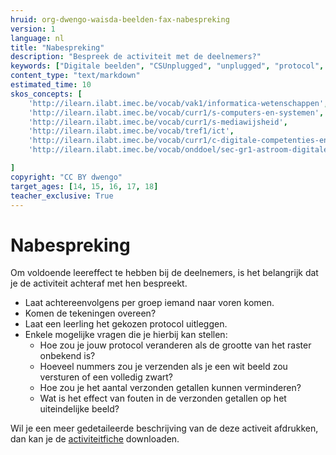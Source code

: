 ```yaml
---
hruid: org-dwengo-waisda-beelden-fax-nabespreking
version: 1
language: nl
title: "Nabespreking"
description: "Bespreek de activiteit met de deelnemers?"
keywords: ["Digitale beelden", "CSUnplugged", "unplugged", "protocol", "netwerken", "ecodering", "materiaal"]
content_type: "text/markdown"
estimated_time: 10
skos_concepts: [
    'http://ilearn.ilabt.imec.be/vocab/vak1/informatica-wetenschappen', 
    'http://ilearn.ilabt.imec.be/vocab/curr1/s-computers-en-systemen',
    'http://ilearn.ilabt.imec.be/vocab/curr1/s-mediawijsheid',
    'http://ilearn.ilabt.imec.be/vocab/tref1/ict',
    'http://ilearn.ilabt.imec.be/vocab/curr1/c-digitale-competenties-en-mediawijsheid',
    'http://ilearn.ilabt.imec.be/vocab/onddoel/sec-gr1-astroom-digitale-competenties-en-mediawijsheid-4.5',

]
copyright: "CC BY dwengo"
target_ages: [14, 15, 16, 17, 18]
teacher_exclusive: True
---
```


# Nabespreking

Om voldoende leereffect te hebben bij de deelnemers, is het belangrijk dat je de activiteit achteraf met hen bespreekt.

* Laat achtereenvolgens per groep iemand naar voren komen.
* Komen de tekeningen overeen?
* Laat een leerling het gekozen protocol uitleggen.
* Enkele mogelijke vragen die je hierbij kan stellen:
    * Hoe zou je jouw protocol veranderen als de grootte van het raster onbekend is?
    * Hoeveel nummers zou je verzenden als je een wit beeld zou versturen of een volledig zwart?
    * Hoe zou je het aantal verzonden getallen kunnen verminderen?
    * Wat is het effect van fouten in de verzonden getallen op het uiteindelijke beeld?

Wil je een meer gedetaileerde beschrijving van de deze activeit afdrukken, dan kan je de [activiteitfiche](content/menselijkComputernetwerk.pdf) downloaden.
